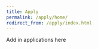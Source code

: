 ```yaml
---
title: Apply
permalink: /apply/home/
redirect_from: /apply/index.html
---
```

Add in applications here
